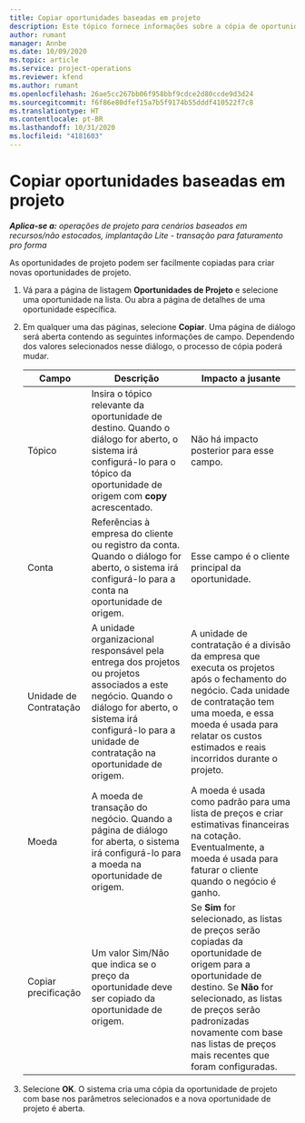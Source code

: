 ```yaml
---
title: Copiar oportunidades baseadas em projeto
description: Este tópico fornece informações sobre a cópia de oportunidades com base em projeto no Project Operations.
author: rumant
manager: Annbe
ms.date: 10/09/2020
ms.topic: article
ms.service: project-operations
ms.reviewer: kfend
ms.author: rumant
ms.openlocfilehash: 26ae5cc267bb06f958bbf9cdce2d80ccde9d3d24
ms.sourcegitcommit: f6f86e80dfef15a7b5f9174b55dddf410522f7c8
ms.translationtype: HT
ms.contentlocale: pt-BR
ms.lasthandoff: 10/31/2020
ms.locfileid: "4181603"
---
```

# <a name="copy-project-based-opportunities"></a>Copiar oportunidades baseadas em projeto

_**Aplica-se a:** operações de projeto para cenários baseados em recursos/não estocados, implantação Lite - transação para faturamento pro forma_


As oportunidades de projeto podem ser facilmente copiadas para criar novas oportunidades de projeto. 

1. Vá para a página de listagem **Oportunidades de Projeto** e selecione uma oportunidade na lista. Ou abra a página de detalhes de uma oportunidade específica. 
2. Em qualquer uma das páginas, selecione **Copiar**. Uma página de diálogo será aberta contendo as seguintes informações de campo. Dependendo dos valores selecionados nesse diálogo, o processo de cópia poderá mudar.

    | **Campo** | **Descrição** | **Impacto a jusante** |
    | --- | --- | --- |
    | Tópico | Insira o tópico relevante da oportunidade de destino. Quando o diálogo for aberto, o sistema irá configurá-lo para o tópico da oportunidade de origem com **copy** acrescentado. | Não há impacto posterior para esse campo. |
    | Conta | Referências à empresa do cliente ou registro da conta. Quando o diálogo for aberto, o sistema irá configurá-lo para a conta na oportunidade de origem. | Esse campo é o cliente principal da oportunidade. |
    | Unidade de Contratação | A unidade organizacional responsável pela entrega dos projetos ou projetos associados a este negócio. Quando o diálogo for aberto, o sistema irá configurá-lo para a unidade de contratação na oportunidade de origem. | A unidade de contratação é a divisão da empresa que executa os projetos após o fechamento do negócio. Cada unidade de contratação tem uma moeda, e essa moeda é usada para relatar os custos estimados e reais incorridos durante o projeto. |
    | Moeda | A moeda de transação do negócio. Quando a página de diálogo for aberta, o sistema irá configurá-lo para a moeda na oportunidade de origem. | A moeda é usada como padrão para uma lista de preços e criar estimativas financeiras na cotação. Eventualmente, a moeda é usada para faturar o cliente quando o negócio é ganho. |
    | Copiar precificação | Um valor Sim/Não que indica se o preço da oportunidade deve ser copiado da oportunidade de origem. | Se **Sim** for selecionado, as listas de preços serão copiadas da oportunidade de origem para a oportunidade de destino. Se **Não** for selecionado, as listas de preços serão padronizadas novamente com base nas listas de preços mais recentes que foram configuradas. |

3. Selecione **OK**. O sistema cria uma cópia da oportunidade de projeto com base nos parâmetros selecionados e a nova oportunidade de projeto é aberta.
